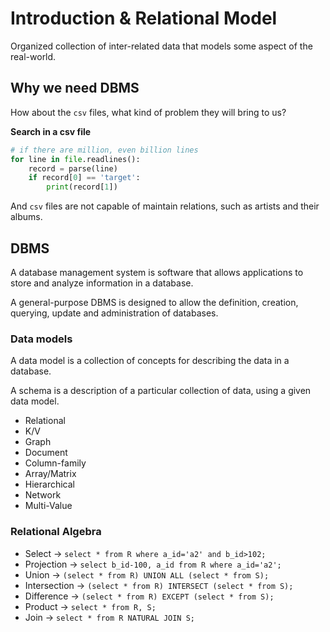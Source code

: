 # Introduction & Relational Model

Organized collection of inter-related data that models some aspect of the real-world.

## Why we need DBMS

How about the `csv` files, what kind of problem they will bring to us?

**Search in a csv file**

```py
# if there are million, even billion lines
for line in file.readlines():
    record = parse(line)
    if record[0] == 'target':
        print(record[1])
```

And `csv` files are not capable of maintain relations, such as artists and their albums.

## DBMS

A database management system is software that allows applications to store and analyze information in a database.

A general-purpose DBMS is designed to allow the definition, creation, querying, update and administration of databases.

### Data models

A data model is a collection of concepts for describing the data in a database.

A schema is a description of a particular collection of data, using a given data model.

- Relational
- K/V
- Graph
- Document
- Column-family
- Array/Matrix
- Hierarchical
- Network
- Multi-Value

### Relational Algebra

- Select -> `select * from R where a_id='a2' and b_id>102;`
- Projection -> `select b_id-100, a_id from R where a_id='a2';`
- Union -> `(select * from R) UNION ALL (select * from S);`
- Intersection -> `(select * from R) INTERSECT (select * from S);`
- Difference -> `(select * from R) EXCEPT (select * from S);`
- Product -> `select * from R, S;`
- Join -> `select * from R NATURAL JOIN S;`
